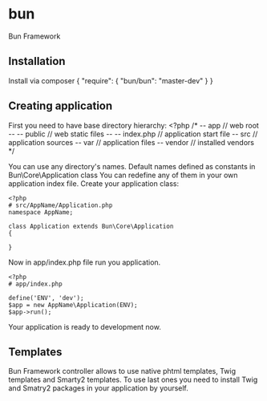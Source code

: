bun
===

Bun Framework

## Installation
Install via composer
    {
        "require": {
            "bun/bun": "master-dev"
        }
    }

## Creating application
First you need to have base directory hierarchy:
    <?php
    /*
    -- app // web root
    -- -- public // web static files
    -- -- index.php // application start file
    -- src // application sources
    -- var // application files
    -- vendor // installed vendors
    */

You can use any directory's names. Default names defined as constants in Bun\\Core\\Application class
You can redefine any of them in your own application index file. Create your application class:

    <?php
    # src/AppName/Application.php
    namespace AppName;

    class Application extends Bun\Core\Application
    {

    }

Now in app/index.php file run you application.

    <?php
    # app/index.php

    define('ENV', 'dev');
    $app = new AppName\Application(ENV);
    $app->run();

Your application is ready to development now.

## Templates
Bun Framework controller allows to use native phtml templates, Twig templates and Smarty2 templates. To use last ones you need to install Twig and Smatry2 packages in your application by yourself.